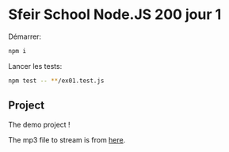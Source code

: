 # Sfeir School Node.JS 200 jour 1

Démarrer:

```sh
npm i
```

Lancer les tests:

```sh
npm test -- **/ex01.test.js
```

## Project

The demo project !

The mp3 file to stream is from [here](https://archive.org/details/tend2001-10-21.shnf).

